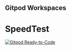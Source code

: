 **Gitpod Workspaces**
---
# SpeedTest
[![Gitpod Ready-to-Code](https://img.shields.io/badge/Gitpod-Ready--to--Code-blue?logo=gitpod)](https://gitpod.io/#https://github.com/crazyuploader/Gitpod_Workspaces/tree/speedtest)
